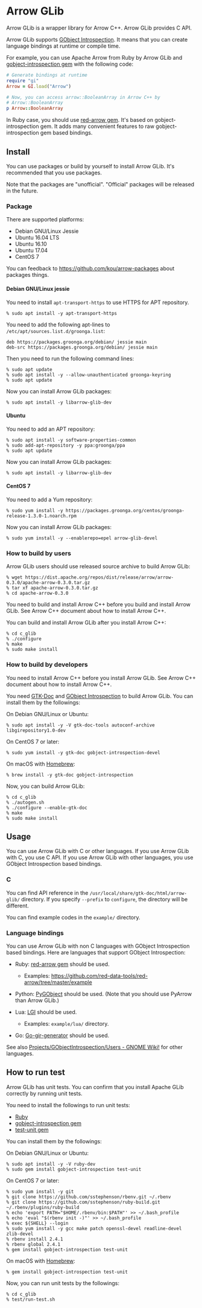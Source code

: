 <!---
  Licensed under the Apache License, Version 2.0 (the "License");
  you may not use this file except in compliance with the License.
  You may obtain a copy of the License at

   http://www.apache.org/licenses/LICENSE-2.0

  Unless required by applicable law or agreed to in writing, software
  distributed under the License is distributed on an "AS IS" BASIS,
  WITHOUT WARRANTIES OR CONDITIONS OF ANY KIND, either express or implied.
  See the License for the specific language governing permissions and
  limitations under the License. See accompanying LICENSE file.
-->

# Arrow GLib

Arrow GLib is a wrapper library for Arrow C++. Arrow GLib provides C
API.

Arrow GLib supports
[GObject Introspection](https://wiki.gnome.org/action/show/Projects/GObjectIntrospection).
It means that you can create language bindings at runtime or compile time.

For example, you can use Apache Arrow from Ruby by Arrow GLib and
[gobject-introspection gem](https://rubygems.org/gems/gobject-introspection)
with the following code:

```ruby
# Generate bindings at runtime
require "gi"
Arrow = GI.load("Arrow")

# Now, you can access arrow::BooleanArray in Arrow C++ by
# Arrow::BooleanArray
p Arrow::BooleanArray
```

In Ruby case, you should use
[red-arrow gem](https://rubygems.org/gems/red-arrow). It's based on
gobject-introspection gem. It adds many convenient features to raw
gobject-introspection gem based bindings.

## Install

You can use packages or build by yourself to install Arrow GLib. It's
recommended that you use packages.

Note that the packages are "unofficial". "Official" packages will be
released in the future.

### Package

There are supported platforms:

  * Debian GNU/Linux Jessie
  * Ubuntu 16.04 LTS
  * Ubuntu 16.10
  * Ubuntu 17.04
  * CentOS 7

You can feedback to https://github.com/kou/arrow-packages about
packages things.

#### Debian GNU/Linux jessie

You need to install `apt-transport-https` to use HTTPS for APT
repository.

```text
% sudo apt install -y apt-transport-https
```

You need to add the following apt-lines to
`/etc/apt/sources.list.d/groonga.list`:

```text
deb https://packages.groonga.org/debian/ jessie main
deb-src https://packages.groonga.org/debian/ jessie main
```

Then you need to run the following command lines:

```text
% sudo apt update
% sudo apt install -y --allow-unauthenticated groonga-keyring
% sudo apt update
```

Now you can install Arrow GLib packages:

```text
% sudo apt install -y libarrow-glib-dev
```

#### Ubuntu

You need to add an APT repository:

```text
% sudo apt install -y software-properties-common
% sudo add-apt-repository -y ppa:groonga/ppa
% sudo apt update
```

Now you can install Arrow GLib packages:

```text
% sudo apt install -y libarrow-glib-dev
```

#### CentOS 7

You need to add a Yum repository:

```text
% sudo yum install -y https://packages.groonga.org/centos/groonga-release-1.3.0-1.noarch.rpm
```

Now you can install Arrow GLib packages:

```text
% sudo yum install -y --enablerepo=epel arrow-glib-devel
```

### How to build by users

Arrow GLib users should use released source archive to build Arrow
GLib:

```text
% wget https://dist.apache.org/repos/dist/release/arrow/arrow-0.3.0/apache-arrow-0.3.0.tar.gz
% tar xf apache-arrow-0.3.0.tar.gz
% cd apache-arrow-0.3.0
```

You need to build and install Arrow C++ before you build and install
Arrow GLib. See Arrow C++ document about how to install Arrow C++.

You can build and install Arrow GLib after you install Arrow C++:

```text
% cd c_glib
% ./configure
% make
% sudo make install
```

### How to build by developers

You need to install Arrow C++ before you install Arrow GLib. See Arrow
C++ document about how to install Arrow C++.

You need [GTK-Doc](https://www.gtk.org/gtk-doc/) and
[GObject Introspection](https://wiki.gnome.org/Projects/GObjectIntrospection)
to build Arrow GLib. You can install them by the followings:

On Debian GNU/Linux or Ubuntu:

```text
% sudo apt install -y -V gtk-doc-tools autoconf-archive libgirepository1.0-dev
```

On CentOS 7 or later:

```text
% sudo yum install -y gtk-doc gobject-introspection-devel
```

On macOS with [Homebrew](https://brew.sh/):

```text
% brew install -y gtk-doc gobject-introspection
```

Now, you can build Arrow GLib:

```text
% cd c_glib
% ./autogen.sh
% ./configure --enable-gtk-doc
% make
% sudo make install
```

## Usage

You can use Arrow GLib with C or other languages. If you use Arrow
GLib with C, you use C API. If you use Arrow GLib with other
languages, you use GObject Introspection based bindings.

### C

You can find API reference in the
`/usr/local/share/gtk-doc/html/arrow-glib/` directory. If you specify
`--prefix` to `configure`, the directory will be different.

You can find example codes in the `example/` directory.

### Language bindings

You can use Arrow GLib with non C languages with GObject Introspection
based bindings. Here are languages that support GObject Introspection:

  * Ruby: [red-arrow gem](https://rubygems.org/gems/red-arrow) should be used.
    * Examples: https://github.com/red-data-tools/red-arrow/tree/master/example

  * Python: [PyGObject](https://wiki.gnome.org/Projects/PyGObject) should be used. (Note that you should use PyArrow than Arrow GLib.)

  * Lua: [LGI](https://github.com/pavouk/lgi) should be used.
    * Examples: `example/lua/` directory.

  * Go: [Go-gir-generator](https://github.com/linuxdeepin/go-gir-generator) should be used.

See also
[Projects/GObjectIntrospection/Users - GNOME Wiki!](https://wiki.gnome.org/Projects/GObjectIntrospection/Users)
for other languages.

## How to run test

Arrow GLib has unit tests. You can confirm that you install Apache
GLib correctly by running unit tests.

You need to install the followings to run unit tests:

  * [Ruby](https://www.ruby-lang.org/)
  * [gobject-introspection gem](https://rubygems.org/gems/gobject-introspection)
  * [test-unit gem](https://rubygems.org/gems/test-unit)

You can install them by the followings:

On Debian GNU/Linux or Ubuntu:

```text
% sudo apt install -y -V ruby-dev
% sudo gem install gobject-introspection test-unit
```

On CentOS 7 or later:

```text
% sudo yum install -y git
% git clone https://github.com/sstephenson/rbenv.git ~/.rbenv
% git clone https://github.com/sstephenson/ruby-build.git ~/.rbenv/plugins/ruby-build
% echo 'export PATH="$HOME/.rbenv/bin:$PATH"' >> ~/.bash_profile
% echo 'eval "$(rbenv init -)"' >> ~/.bash_profile
% exec ${SHELL} --login
% sudo yum install -y gcc make patch openssl-devel readline-devel zlib-devel
% rbenv install 2.4.1
% rbenv global 2.4.1
% gem install gobject-introspection test-unit
```

On macOS with [Homebrew](https://brew.sh/):

```text
% gem install gobject-introspection test-unit
```

Now, you can run unit tests by the followings:

```text
% cd c_glib
% test/run-test.sh
```
